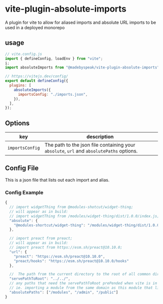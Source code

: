 # vite-plugin-absolute-imports

A plugin for vite to allow for aliased imports and absolute URL imports to be used in a deployed monorepo

## usage

```js
// vite.config.js
import { defineConfig, loadEnv } from "vite";
i;
import absoluteImports from "@madebyspeak/vite-plugin-absolute-imports";

// https://vitejs.dev/config/
export default defineConfig({
  plugins: [
    absoluteImports({
      importsConfig: "./imports.json",
    }),
  ],
});
```

## Options

| key             | description                                                                              |
| --------------- | ---------------------------------------------------------------------------------------- |
| `importsConfig` | The path to the json file containing your `absolute`, `url` and `absolutePaths` options. |

## Config File

This is a json file that lists out each import and alias.

### Config Example

```js
{
  // import widgetThing from @modules-shotcut/widget-thing;
  // will appear as in build:
  // import widgetThing from /modules/widget-thing/dist/1.0.0/index.js;
  "absolute": {
    "@modules-shortcut/widget-thing": "/modules/widget-thing/dist/1.0.0/index.js"
  },

  // import preact from preact;
  // will appear as in build:
  // import preact from https://esm.sh/preact@10.10.0;
  "url": {
    "preact": "https://esm.sh/preact@10.10.0",
    "preact/hooks": "https://esm.sh/preact@10.10.0/hooks"
  },

  //  The path from the current directory to the root of all common directories.
  "servePathToRoot": "../../",
  // any paths that need the servePathToRoot prePended when vite is in serve mode
  // ie. importing a module from the same domain as this module that lives at /foo/bar/modules/widget-thing and your servePathToRoot is ../../
  "absolutePaths": ["/modules", "/admin", "/public"]
}
```

